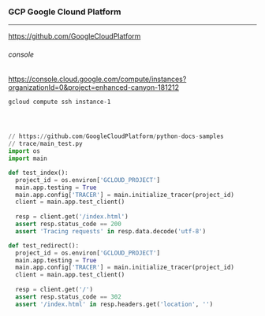 ### GCP Google Clound Platform
---
https://github.com/GoogleCloudPlatform

###### console
https://console.cloud.google.com/compute/instances?organizationId=0&project=enhanced-canyon-181212

```sh
gcloud compute ssh instance-1




```

```
```



```py
// https://github.com/GoogleCloudPlatform/python-docs-samples
// trace/main_test.py
import os
import main

def test_index():
  project_id = os.environ['GCLOUD_PROJECT']
  main.app.testing = True
  main.app.config['TRACER'] = main.initialize_tracer(project_id)
  client = main.app.test_client()
  
  resp = client.get('/index.html')
  assert resp.status_code == 200
  assert 'Tracing requests' in resp.data.decode('utf-8')

def test_redirect():
  project_id = os.environ['GCLOUD_PROJECT']
  main.app.testing = True
  main.app.config['TRACER'] = main.initialize_tracer(project_id)
  client = main.app.test_client()
  
  resp = client.get('/')
  assert resp.status_code == 302
  assert '/index.html' in resp.headers.get('location', '')
```

```
```

```
```


